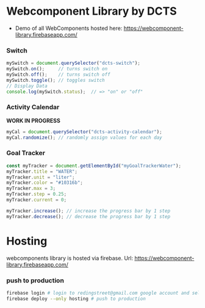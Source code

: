 # Webcomponent Library by DCTS

- Demo of all WebComponents hosted here: https://webcomponent-library.firebaseapp.com/

### Switch
```js
mySwitch = document.querySelector("dcts-switch");
mySwitch.on();     // turns switch on
mySwitch.off();    // turns switch off
mySwitch.toggle(); // toggles switch
// Display Data
console.log(mySwitch.status);  // => "on" or "off"
```

### Activity Calendar
**WORK IN PROGRESS**
```js
myCal = document.querySelector("dcts-activity-calendar");
myCal.randomize(); // randomly assign values for each day
```

### Goal Tracker
```js
const myTracker = document.getElementById("myGoalTrackerWater");
myTracker.title = "WATER";
myTracker.unit = "liter";
myTracker.color = "#10316b";
myTracker.max = 3;
myTracker.step = 0.25;
myTracker.current = 0;

myTracker.increase(); // increase the progress bar by 1 step
myTracker.decrease(); // decrease the progress bar by 1 step
```

# Hosting
webcomponents library is hosted via firebase. Url: https://webcomponent-library.firebaseapp.com/

### push to production
```bash
firebase login # login to redingstreet@gmail.com google account and select project
firebase deploy --only hosting # push to production
```
